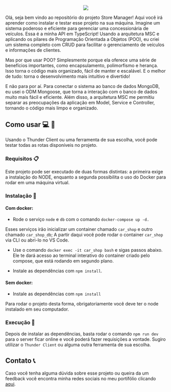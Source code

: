 <p align="center">
  <img src="https://user-images.githubusercontent.com/94487469/233470743-4a6e743b-29ef-44a6-8f44-9c2c83846031.png">
</p>


Olá, seja bem vindo ao repositório do projeto Store Manager! Aqui você irá aprender como instalar e testar esse projeto na sua máquina. Imagine um sistema poderoso e eficiente para gerenciar uma concessionária de veículos. Essa é a minha API em TypeScript! Usando a arquitetura MSC e aplicando os pilares de Programação Orientada a Objetos (POO), eu criei um sistema completo com CRUD para facilitar o gerenciamento de veículos e informações de clientes.

Mas por que usar POO? Simplesmente porque ela oferece uma série de benefícios importantes, como encapsulamento, polimorfismo e herança. Isso torna o código mais organizado, fácil de manter e escalável. E o melhor de tudo: torna o desenvolvimento mais intuitivo e divertido!

E não para por aí. Para conectar o sistema ao banco de dados MongoDB, eu usei o ODM Mongoose, que torna a interação com o banco de dados muito mais fácil e eficiente. Além disso, a arquitetura MSC me permitiu separar as preocupações da aplicação em Model, Service e Controller, tornando o código mais limpo e organizado.

## Como usar :computer: :rocket: 

Usando o Thunder Client ou uma ferramenta de sua escolha, você pode testar todas as rotas disponíveis no projeto.

### Requisitos :clipboard: 

Este projeto pode ser executado de duas formas distintas: a primeira exige a instalação do NODE, enquanto a segunda possibilita o uso do Docker para rodar em uma máquina virtual.

### Instalação :wrench:
#### Com docker:

- Rode o serviço `node` e `db` com o comando `docker-compose up -d.`

Esses serviços irão inicializar um container chamado `car_shop` e outro chamado `car_shop_db`;
A partir daqui você pode rodar o container `car_shop` via CLI ou abri-lo no VS Code.

- Use o comando `docker exec -it car_shop bash` e sigas passos abaixo.
Ele te dará acesso ao terminal interativo do container criado pelo compose, que está rodando em segundo plano.

- Instale as dependências com `npm install`.

#### Sem docker:

- Instale as dependências com `npm install`

Para rodar o projeto desta forma, obrigatoriamente você deve ter o node instalado em seu computador.

### Execução :runner:

Depois de instalar as dependências, basta rodar o comando `npm run dev` para o server ficar online e você poderá fazer requisições a vontade. Sugiro utilizar o `Thunder Client` ou alguma outra ferramenta de sua escolha. 

## Contato :telephone_receiver:

Caso você tenha alguma dúvida sobre esse projeto ou queira da um feedback você encontra minha redes sociais no meu portifólio clicando [aqui](https://felupee.github.io/#contact).
